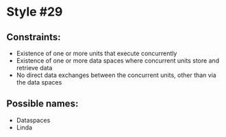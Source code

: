 # Style #29

## Constraints:

* Existence of one or more units that execute concurrently
* Existence of one or more data spaces where concurrent units store and retrieve data
* No direct data exchanges between the concurrent units, other than via the data spaces

## Possible names:

* Dataspaces
* Linda